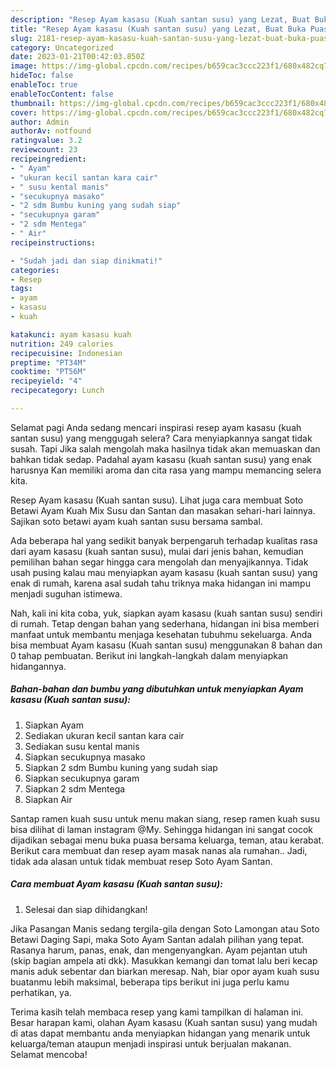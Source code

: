 ```yaml
---
description: "Resep Ayam kasasu (Kuah santan susu) yang Lezat, Buat Buka Puasa Enak Banget"
title: "Resep Ayam kasasu (Kuah santan susu) yang Lezat, Buat Buka Puasa Enak Banget"
slug: 2181-resep-ayam-kasasu-kuah-santan-susu-yang-lezat-buat-buka-puasa-enak-banget
category: Uncategorized
date: 2023-01-21T00:42:03.850Z
image: https://img-global.cpcdn.com/recipes/b659cac3ccc223f1/680x482cq70/ayam-kasasu-kuah-santan-susu-foto-resep-utama.jpg
hideToc: false
enableToc: true
enableTocContent: false
thumbnail: https://img-global.cpcdn.com/recipes/b659cac3ccc223f1/680x482cq70/ayam-kasasu-kuah-santan-susu-foto-resep-utama.jpg
cover: https://img-global.cpcdn.com/recipes/b659cac3ccc223f1/680x482cq70/ayam-kasasu-kuah-santan-susu-foto-resep-utama.jpg
author: Admin
authorAv: notfound
ratingvalue: 3.2
reviewcount: 23
recipeingredient:
- " Ayam"
- "ukuran kecil santan kara cair"
- " susu kental manis"
- "secukupnya masako"
- "2 sdm Bumbu kuning yang sudah siap"
- "secukupnya garam"
- "2 sdm Mentega"
- " Air"
recipeinstructions:

- "Sudah jadi dan siap dinikmati!"
categories:
- Resep
tags:
- ayam
- kasasu
- kuah

katakunci: ayam kasasu kuah 
nutrition: 249 calories
recipecuisine: Indonesian
preptime: "PT34M"
cooktime: "PT56M"
recipeyield: "4"
recipecategory: Lunch

---
```



Selamat pagi Anda sedang mencari inspirasi resep ayam kasasu (kuah santan susu) yang menggugah selera? Cara menyiapkannya sangat tidak susah. Tapi Jika salah mengolah maka hasilnya tidak akan memuaskan dan bahkan tidak sedap. Padahal ayam kasasu (kuah santan susu) yang enak harusnya Kan memiliki aroma dan cita rasa yang mampu memancing selera kita.


Resep Ayam kasasu (Kuah santan susu). Lihat juga cara membuat Soto Betawi Ayam Kuah Mix Susu dan Santan dan masakan sehari-hari lainnya. Sajikan soto betawi ayam kuah santan susu bersama sambal.

Ada beberapa hal yang sedikit banyak berpengaruh terhadap kualitas rasa dari ayam kasasu (kuah santan susu), mulai dari jenis bahan, kemudian pemilihan bahan segar hingga cara mengolah dan menyajikannya. Tidak usah pusing kalau mau menyiapkan ayam kasasu (kuah santan susu) yang enak di rumah, karena asal sudah tahu triknya maka hidangan ini mampu menjadi suguhan istimewa.


Nah, kali ini kita coba, yuk, siapkan ayam kasasu (kuah santan susu) sendiri di rumah. Tetap dengan bahan yang sederhana, hidangan ini bisa memberi manfaat untuk membantu menjaga kesehatan tubuhmu sekeluarga. Anda bisa membuat Ayam kasasu (Kuah santan susu) menggunakan 8 bahan dan 0 tahap pembuatan. Berikut ini langkah-langkah dalam menyiapkan hidangannya.

<!--inarticleads1-->

##### Bahan-bahan dan bumbu yang dibutuhkan untuk menyiapkan Ayam kasasu (Kuah santan susu):

1. Siapkan  Ayam
1. Sediakan ukuran kecil santan kara cair
1. Sediakan  susu kental manis
1. Siapkan secukupnya masako
1. Siapkan 2 sdm Bumbu kuning yang sudah siap
1. Siapkan secukupnya garam
1. Siapkan 2 sdm Mentega
1. Siapkan  Air


Santap ramen kuah susu untuk menu makan siang, resep ramen kuah susu bisa dilihat di laman instagram @My. Sehingga hidangan ini sangat cocok dijadikan sebagai menu buka puasa bersama keluarga, teman, atau kerabat. Berikut cara membuat dan resep ayam masak nanas ala rumahan.. Jadi, tidak ada alasan untuk tidak membuat resep Soto Ayam Santan. 

<!--inarticleads2-->

##### Cara membuat Ayam kasasu (Kuah santan susu):


1. Selesai dan siap dihidangkan!

Jika Pasangan Manis sedang tergila-gila dengan Soto Lamongan atau Soto Betawi Daging Sapi, maka Soto Ayam Santan adalah pilihan yang tepat. Rasanya harum, panas, enak, dan mengenyangkan. Ayam pejantan utuh (skip bagian ampela ati dkk). Masukkan kemangi dan tomat lalu beri kecap manis aduk sebentar dan biarkan meresap. Nah, biar opor ayam kuah susu buatanmu lebih maksimal, beberapa tips berikut ini juga perlu kamu perhatikan, ya. 

Terima kasih telah membaca resep yang kami tampilkan di halaman ini. Besar harapan kami, olahan Ayam kasasu (Kuah santan susu) yang mudah di atas dapat membantu anda menyiapkan hidangan yang menarik untuk keluarga/teman ataupun menjadi inspirasi untuk berjualan makanan. Selamat mencoba!
